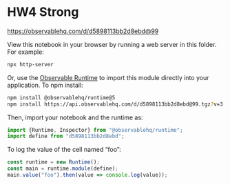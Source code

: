 # HW4 Strong

https://observablehq.com/d/d5898113bb2d8ebd@99

View this notebook in your browser by running a web server in this folder. For
example:

~~~sh
npx http-server
~~~

Or, use the [Observable Runtime](https://github.com/observablehq/runtime) to
import this module directly into your application. To npm install:

~~~sh
npm install @observablehq/runtime@5
npm install https://api.observablehq.com/d/d5898113bb2d8ebd@99.tgz?v=3
~~~

Then, import your notebook and the runtime as:

~~~js
import {Runtime, Inspector} from "@observablehq/runtime";
import define from "d5898113bb2d8ebd";
~~~

To log the value of the cell named “foo”:

~~~js
const runtime = new Runtime();
const main = runtime.module(define);
main.value("foo").then(value => console.log(value));
~~~

